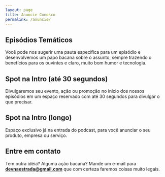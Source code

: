```yaml
---
layout: page
title: Anuncie Conosco
permalink: /anuncie/
---
```


## Episódios Temáticos
Você pode nos sugerir uma pauta específica para um episódio e desenvolvemos um papo bacana sobre o assunto, sempre trazendo o benefícios para os ouvintes e claro, muito bom humor e tecnologia.

## Spot na Intro (até 30 segundos)
Divulgaremos seu evento, ação ou promoção no ínicio dos nossos episódios em um espaço reservado com até 30 segundos para divulgar o que precisar. 

## Spot na Intro (longo)
Espaço exclusivo já na entrada do podcast, para você anunciar o seu produto, empresa ou serviço.

## Entre em contato
Tem outra idéia? Alguma ação bacana? Mande um e-mail para **devnaestrada@gmail.com** que com certeza faremos coisas muito legais.